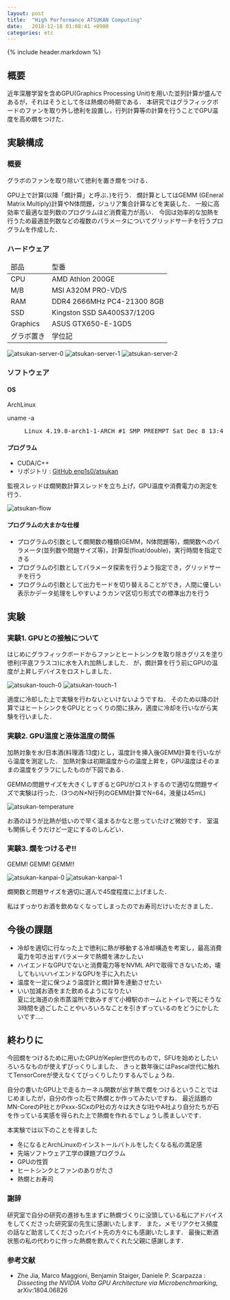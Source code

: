 ```yaml
---
layout: post
title:  "High Performance ATSUKAN Computing"
date:   2018-12-18 01:08:41 +0900
categories: etc
---
```


{% include header.markdown %}


<h2>概要</h2>
<p>
近年深層学習を含めGPU(Graphics Processing Unit)を用いた並列計算が盛んであるが，それはそうとして冬は熱燗の時期である． 本研究ではグラフィックボードのファンを取り外し徳利を設置し，行列計算等の計算を行うことでGPU温度を高め燗をつけた．
</p>
<h2 id='pre'>実験構成</h2>
<h3 id='pre0'>概要</h3>
<p>
グラボのファンを取り除いて徳利を置き燗をつける．
</p>
<p>
GPU上で計算(以降「燗計算」と呼ぶ．)を行う．
燗計算としてはGEMM (GEneral Matrix Multiply)計算やN体問題，ジュリア集合計算などを実装した．
一般に高効率で最適な並列数のプログラムほど消費電力が高い．
今回は効率的な加熱を行うため最適並列数などの複数のパラメータについてグリッドサーチを行うプログラムを作成した．
</p>
<h3 id='pre1'>ハードウェア</h3>
<table class='table'>
<thead>
<tr>
<td>部品</td>
<td>型番</td>
</tr>
</thead>
<tbody>
<tr>
<td>CPU</td>
<td>AMD Athlon 200GE</td>
</tr>
<tr>
<td>M/B</td>
<td>MSI A320M PRO-VD/S</td>
</tr>
<tr>
<td>RAM</td>
<td>DDR4 2666MHz PC4-21300 8GB</td>
</tr>
<tr>
<td>SSD</td>
<td>Kingston SSD SA400S37/120G</td>
</tr>
<tr>
<td>Graphics</td>
<td>ASUS GTX650-E-1GD5</td>
</tr>
<tr>
<td>グラボ置き</td>
<td>学位記</td>
</tr>
</tbody>
</table>

![atsukan-server-0]({{site.baseurl}}/assets/images/atsukan-server-0.jpg)
![atsukan-server-1]({{site.baseurl}}/assets/images/atsukan-server-1.jpg)
![atsukan-server-2]({{site.baseurl}}/assets/images/atsukan-server-2.jpg)

<h3 id='pre2'>ソフトウェア</h3>
<h4>OS</h4>
ArchLinux
<dl>
<dt>uname -a</dt><dd><pre class='code-line'>Linux 4.19.8-arch1-1-ARCH #1 SMP PREEMPT Sat Dec 8 13:49:11 UTC 2018 x86_64 GNU/Linux</pre></dd>
</dl>
<h4>プログラム</h4>
<ul>
<li>CUDA/C++</li>
<li>リポジトリ : <a href='https://github.com/enp1s0/atsukan'>GitHub enp1s0/atsukan</a></li>
</ul>
<p>

監視スレッドは燗関数計算スレッドを立ち上げ，GPU温度や消費電力の測定を行う．

</p>

![atsukan-flow]({{site.baseurl}}/assets/images/atsukan-flow.svg)

<h4>プログラムの大まかな仕様</h4>
<ul>
<li>プログラムの引数として燗関数の種類(GEMM，N体問題等)，燗関数へのパラメータ(並列数や問題サイズ等)，計算型(float/double)，実行時間を指定できる</li>
<li>プログラムの引数としてパラメータ探索を行うよう指定でき，グリッドサーチを行う</li>
<li>プログラムの引数として出力モードを切り替えることができ，人間に優しい表示かデータ処理をしやすいようカンマ区切り形式での標準出力を行う</li>

</ul>

<h2 id='exp'>実験</h2>
<h3 id='exp1'>実験1. GPUとの接触について</h3>
<p>
はじめにグラフィックボードからファンとヒートシンクを取り除きグリスを塗り徳利(平底フラスコ)に水を入れ加熱しました．
が，燗計算を行う前にGPUの温度が上昇しデバイスをロストしました．
</p>

![atsukan-touch-0]({{site.baseurl}}/assets/images/atsukan-touch-0.jpg)
![atsukan-touch-1]({{site.baseurl}}/assets/images/atsukan-touch-1.jpg)

<p>
適度に冷却した上で実験を行わないといけないようですね．
そのため以降の計算ではヒートシンクをGPUととっくりの間に挟み，適度に冷却を行いながら実験を行いました．
</p>
<h3 id='exp2'>実験2. GPU温度と液体温度の関係</h3>
<p>加熱対象を水/日本酒(料理酒:13度)とし，温度計を挿入後GEMM計算を行いながら温度を測定した．
加熱対象は初期温度からの温度上昇を，GPU温度はそのままの温度をグラフにしたものが下図である．</p>
<p>GEMMの問題サイズを大きくしすぎるとGPUがロストするので適切な問題サイズで実験は行った．(3つのN×N行列のGEMM計算でN=64，液量は45mL)</p>

![atsukan-temperature]({{site.baseurl}}/assets/images/atsukan-temperature.svg)

<p>
お酒のほうが比熱が低いので早く温まるかなと思っていたけど微妙です．
室温も関係しそうだけど一定にするのしんどい．
</p>
<h3 id='exp4'>実験3. 燗をつけるぞ!!</h3>
GEMM! GEMM! GEMM!!

![atsukan-kanpai-0]({{site.baseurl}}/assets/images/atsukan-kanpai-0.jpg)
![atsukan-kanpai-1]({{site.baseurl}}/assets/images/atsukan-kanpai-1.jpg)

<p>
燗関数と問題サイズを適切に選んで45度程度に上げました．
</p>
<p>
私はすっかりお酒を飲めなくなってしまったのでお寿司だけいただきました．
</p>

<h2 id='next'>今後の課題</h2>
<ul>
<li>冷却を適切に行なった上で徳利に熱が移動する冷却構造を考案し，最高消費電力を叩き出すパラメータで熱燗を沸かしたい</li>
<li>ハイエンドなGPUでないと消費電力等をNVML APIで取得できないため，壊してもいいハイエンドなGPUを手に入れたい</li>
<li>温度を一定に保つよう温度計と燗計算を連動させたい</li>
<li>いい加減お酒をまた飲めるようになりたい<br>
夏に北海道の余市蒸溜所で飲みすぎて小樽駅のホームとトイレで死にそうな3時間を過ごしたことやいろいろなことを引きずっているのをどうにかしたいです...．</li>
</ul>

<h2 id='fin'>終わりに </h2>
<p>
今回燗をつけるために用いたGPUがKepler世代のもので，SFUを始めとしたいろいろなものが使えずびっくりしました．
きっと数年後にはPascal世代に触れてTensorCoreが使えなくてびっくりしたりするんでしょうね．
</p>
<p>
自分の書いたGPU上で走るカーネル関数が出す熱で燗をつけるということではじめましたが，自分の作った石で熱燗とか作ってみたいですね．
最近話題のMN-CoreのP社とかPxxx-SCxのP社の方々は大きなI社やA社より自分たちが石を作っている実感を得られた上で熱燗を作れるでしょうし羨ましいです．
</p>
<p>本実験では以下のことを得ました
<ul>
<li>冬になるとArchLinuxのインストールバトルをしたくなる私の満足感</li>
<li>先端ソフトウェア工学の課題プログラム</li>
<li>GPUの性質</li>
<li>ヒートシンクとファンのありがたさ</li>
<li>熱燗とお寿司</li>
</ul>
<h3>謝辞</h3>
<p>
研究室で自分の研究の進捗も生まずに熱燗づくりに没頭している私にアドバイスをしてくださった研究室の先生に感謝いたします．
また，メモリアクセス頻度の話など助言してくださったバイト先の方々にも感謝いたします．
最後に断酒状態の私の代わりに作った熱燗を飲んでくれた父親に感謝します．
</p>
<h3>参考文献</h3>
<ul>
<li>Zhe Jia, Marco Maggioni, Benjamin Staiger, Daniele P. Scarpazza : <i>Dissecting the NVIDIA Volta GPU Architecture via Microbenchmarking</i>, arXiv:1804.06826</li>
